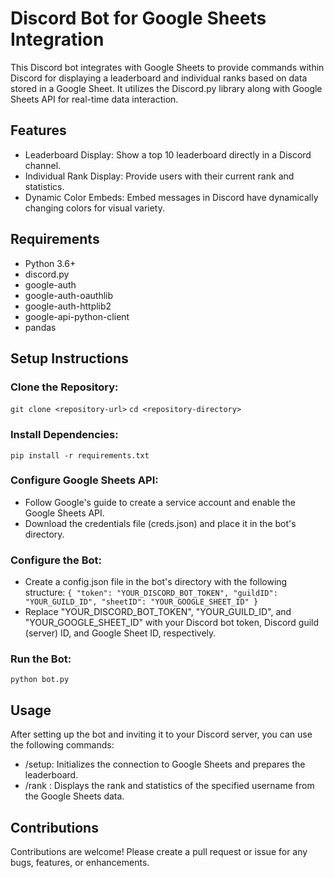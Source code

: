 # Discord Bot for Google Sheets Integration

This Discord bot integrates with Google Sheets to provide commands within Discord for displaying a leaderboard and individual ranks based on data stored in a Google Sheet. It utilizes the Discord.py library along with Google Sheets API for real-time data interaction.

## Features
- Leaderboard Display: Show a top 10 leaderboard directly in a Discord channel.
- Individual Rank Display: Provide users with their current rank and statistics.
- Dynamic Color Embeds: Embed messages in Discord have dynamically changing colors for visual variety.


## Requirements
- Python 3.6+
- discord.py
- google-auth
- google-auth-oauthlib
- google-auth-httplib2
- google-api-python-client
- pandas

## Setup Instructions
### Clone the Repository:
```git clone <repository-url>```
```cd <repository-directory>```
### Install Dependencies:
```pip install -r requirements.txt```
### Configure Google Sheets API:
- Follow Google's guide to create a service account and enable the Google Sheets API.
- Download the credentials file (creds.json) and place it in the bot's directory.
### Configure the Bot:
- Create a config.json file in the bot's directory with the following structure:
`{
  "token": "YOUR_DISCORD_BOT_TOKEN",
  "guildID": "YOUR_GUILD_ID",
  "sheetID": "YOUR_GOOGLE_SHEET_ID"
}
` 
- Replace "YOUR_DISCORD_BOT_TOKEN", "YOUR_GUILD_ID", and "YOUR_GOOGLE_SHEET_ID" with your Discord bot token, Discord guild (server) ID, and Google Sheet ID, respectively.
### Run the Bot:
```python bot.py```

## Usage
After setting up the bot and inviting it to your Discord server, you can use the following commands:

- /setup: Initializes the connection to Google Sheets and prepares the leaderboard.
- /rank <username>: Displays the rank and statistics of the specified username from the Google Sheets data.

## Contributions
Contributions are welcome! Please create a pull request or issue for any bugs, features, or enhancements.

